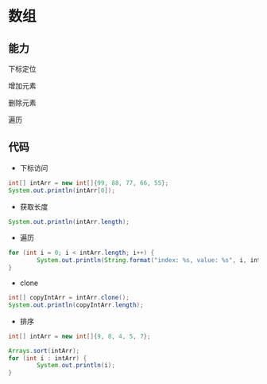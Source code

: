 # 数组

## 能力

下标定位

增加元素

删除元素

遍历

## 代码

-   下标访问

```java
int[] intArr = new int[]{99, 88, 77, 66, 55};
System.out.println(intArr[0]);
```

-   获取长度

```java
System.out.println(intArr.length);
```

-   遍历

```java
for (int i = 0; i < intArr.length; i++) {
		System.out.println(String.format("index: %s, value: %s", i, intArr[i]));
}
```

-   clone

```java
int[] copyIntArr = intArr.clone();
System.out.println(copyIntArr.length);
```

-   排序

```java
int[] intArr = new int[]{9, 8, 4, 5, 7};

Arrays.sort(intArr);
for (int i : intArr) {
		System.out.println(i);
}
```

